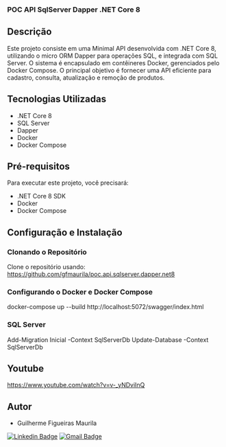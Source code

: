 ### POC API SqlServer Dapper .NET Core 8

## Descrição
Este projeto consiste em uma Minimal API desenvolvida com .NET Core 8, utilizando o micro ORM Dapper para operações SQL, e integrada com SQL Server. O sistema é encapsulado em contêineres Docker, gerenciados pelo Docker Compose. O principal objetivo é fornecer uma API eficiente para cadastro, consulta, atualização e remoção de produtos.

## Tecnologias Utilizadas
- .NET Core 8
- SQL Server
- Dapper
- Docker
- Docker Compose

## Pré-requisitos
Para executar este projeto, você precisará:
- .NET Core 8 SDK
- Docker
- Docker Compose

## Configuração e Instalação

### Clonando o Repositório
Clone o repositório usando: https://github.com/gfmaurila/poc.api.sqlserver.dapper.net8

### Configurando o Docker e Docker Compose
docker-compose up --build
http://localhost:5072/swagger/index.html

### SQL Server
Add-Migration Inicial -Context SqlServerDb
Update-Database -Context SqlServerDb

## Youtube
https://www.youtube.com/watch?v=v-_yNDviInQ

## Autor

- Guilherme Figueiras Maurila

[![Linkedin Badge](https://img.shields.io/badge/-Guilherme_Figueiras_Maurila-blue?style=flat-square&logo=Linkedin&logoColor=white&link=https://www.linkedin.com/in/guilherme-maurila)](https://www.linkedin.com/in/guilherme-maurila)
[![Gmail Badge](https://img.shields.io/badge/-gfmaurila@gmail.com-c14438?style=flat-square&logo=Gmail&logoColor=white&link=mailto:gfmaurila@gmail.com)](mailto:gfmaurila@gmail.com)
